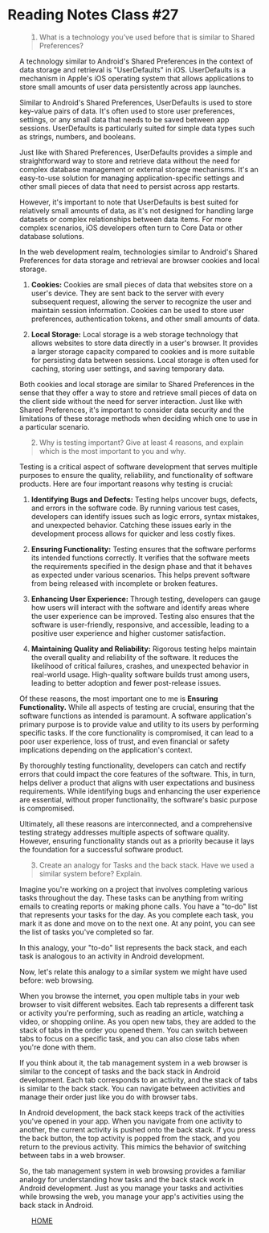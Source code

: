 # Reading Notes Class #27

<ol>

><li>What is a technology you’ve used before that is similar to Shared Preferences?

A technology similar to Android's Shared Preferences in the context of data storage and retrieval is "UserDefaults" in iOS. UserDefaults is a mechanism in Apple's iOS operating system that allows applications to store small amounts of user data persistently across app launches.

Similar to Android's Shared Preferences, UserDefaults is used to store key-value pairs of data. It's often used to store user preferences, settings, or any small data that needs to be saved between app sessions. UserDefaults is particularly suited for simple data types such as strings, numbers, and booleans.

Just like with Shared Preferences, UserDefaults provides a simple and straightforward way to store and retrieve data without the need for complex database management or external storage mechanisms. It's an easy-to-use solution for managing application-specific settings and other small pieces of data that need to persist across app restarts.

However, it's important to note that UserDefaults is best suited for relatively small amounts of data, as it's not designed for handling large datasets or complex relationships between data items. For more complex scenarios, iOS developers often turn to Core Data or other database solutions.

In the web development realm, technologies similar to Android's Shared Preferences for data storage and retrieval are browser cookies and local storage.

1. **Cookies:** Cookies are small pieces of data that websites store on a user's device. They are sent back to the server with every subsequent request, allowing the server to recognize the user and maintain session information. Cookies can be used to store user preferences, authentication tokens, and other small amounts of data.

2. **Local Storage:** Local storage is a web storage technology that allows websites to store data directly in a user's browser. It provides a larger storage capacity compared to cookies and is more suitable for persisting data between sessions. Local storage is often used for caching, storing user settings, and saving temporary data.

Both cookies and local storage are similar to Shared Preferences in the sense that they offer a way to store and retrieve small pieces of data on the client side without the need for server interaction. Just like with Shared Preferences, it's important to consider data security and the limitations of these storage methods when deciding which one to use in a particular scenario.

</li>

><li> Why is testing important? Give at least 4 reasons, and explain which is the most important to you and why.

Testing is a critical aspect of software development that serves multiple purposes to ensure the quality, reliability, and functionality of software products. Here are four important reasons why testing is crucial:

1. **Identifying Bugs and Defects:** Testing helps uncover bugs, defects, and errors in the software code. By running various test cases, developers can identify issues such as logic errors, syntax mistakes, and unexpected behavior. Catching these issues early in the development process allows for quicker and less costly fixes.

2. **Ensuring Functionality:** Testing ensures that the software performs its intended functions correctly. It verifies that the software meets the requirements specified in the design phase and that it behaves as expected under various scenarios. This helps prevent software from being released with incomplete or broken features.

3. **Enhancing User Experience:** Through testing, developers can gauge how users will interact with the software and identify areas where the user experience can be improved. Testing also ensures that the software is user-friendly, responsive, and accessible, leading to a positive user experience and higher customer satisfaction.

4. **Maintaining Quality and Reliability:** Rigorous testing helps maintain the overall quality and reliability of the software. It reduces the likelihood of critical failures, crashes, and unexpected behavior in real-world usage. High-quality software builds trust among users, leading to better adoption and fewer post-release issues.

Of these reasons, the most important one to me is **Ensuring Functionality.** While all aspects of testing are crucial, ensuring that the software functions as intended is paramount. A software application's primary purpose is to provide value and utility to its users by performing specific tasks. If the core functionality is compromised, it can lead to a poor user experience, loss of trust, and even financial or safety implications depending on the application's context.

By thoroughly testing functionality, developers can catch and rectify errors that could impact the core features of the software. This, in turn, helps deliver a product that aligns with user expectations and business requirements. While identifying bugs and enhancing the user experience are essential, without proper functionality, the software's basic purpose is compromised.

Ultimately, all these reasons are interconnected, and a comprehensive testing strategy addresses multiple aspects of software quality. However, ensuring functionality stands out as a priority because it lays the foundation for a successful software product.

</li>

><li> Create an analogy for Tasks and the back stack. Have we used a similar system before? Explain.
Imagine you're working on a project that involves completing various tasks throughout the day. These tasks can be anything from writing emails to creating reports or making phone calls. You have a "to-do" list that represents your tasks for the day. As you complete each task, you mark it as done and move on to the next one. At any point, you can see the list of tasks you've completed so far.

In this analogy, your "to-do" list represents the back stack, and each task is analogous to an activity in Android development.

Now, let's relate this analogy to a similar system we might have used before: web browsing.

When you browse the internet, you open multiple tabs in your web browser to visit different websites. Each tab represents a different task or activity you're performing, such as reading an article, watching a video, or shopping online. As you open new tabs, they are added to the stack of tabs in the order you opened them. You can switch between tabs to focus on a specific task, and you can also close tabs when you're done with them.

If you think about it, the tab management system in a web browser is similar to the concept of tasks and the back stack in Android development. Each tab corresponds to an activity, and the stack of tabs is similar to the back stack. You can navigate between activities and manage their order just like you do with browser tabs.

In Android development, the back stack keeps track of the activities you've opened in your app. When you navigate from one activity to another, the current activity is pushed onto the back stack. If you press the back button, the top activity is popped from the stack, and you return to the previous activity. This mimics the behavior of switching between tabs in a web browser.

So, the tab management system in web browsing provides a familiar analogy for understanding how tasks and the back stack work in Android development. Just as you manage your tasks and activities while browsing the web, you manage your app's activities using the back stack in Android.

</li>

<ol> 

[HOME](../README.md)
